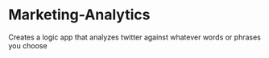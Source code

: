 # Marketing-Analytics
Creates a logic app that analyzes twitter against whatever words or phrases you choose
